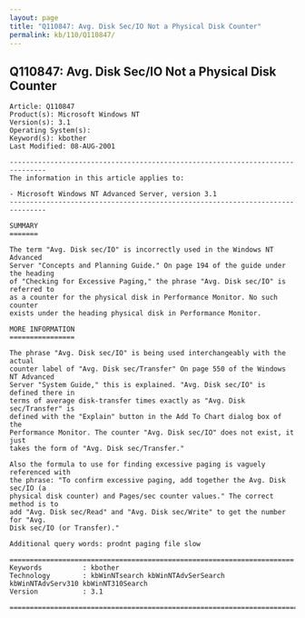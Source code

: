 ```yaml
---
layout: page
title: "Q110847: Avg. Disk Sec/IO Not a Physical Disk Counter"
permalink: kb/110/Q110847/
---
```


## Q110847: Avg. Disk Sec/IO Not a Physical Disk Counter

	Article: Q110847
	Product(s): Microsoft Windows NT
	Version(s): 3.1
	Operating System(s): 
	Keyword(s): kbother
	Last Modified: 08-AUG-2001
	
	-------------------------------------------------------------------------------
	The information in this article applies to:
	
	- Microsoft Windows NT Advanced Server, version 3.1 
	-------------------------------------------------------------------------------
	
	SUMMARY
	=======
	
	The term "Avg. Disk sec/IO" is incorrectly used in the Windows NT Advanced
	Server "Concepts and Planning Guide." On page 194 of the guide under the heading
	of "Checking for Excessive Paging," the phrase "Avg. Disk sec/IO" is referred to
	as a counter for the physical disk in Performance Monitor. No such counter
	exists under the heading physical disk in Performance Monitor.
	
	MORE INFORMATION
	================
	
	The phrase "Avg. Disk sec/IO" is being used interchangeably with the actual
	counter label of "Avg. Disk sec/Transfer" On page 550 of the Windows NT Advanced
	Server "System Guide," this is explained. "Avg. Disk sec/IO" is defined there in
	terms of average disk-transfer times exactly as "Avg. Disk sec/Transfer" is
	defined with the "Explain" button in the Add To Chart dialog box of the
	Performance Monitor. The counter "Avg. Disk sec/IO" does not exist, it just
	takes the form of "Avg. Disk sec/Transfer."
	
	Also the formula to use for finding excessive paging is vaguely referenced with
	the phrase: "To confirm excessive paging, add together the Avg. Disk sec/IO (a
	physical disk counter) and Pages/sec counter values." The correct method is to
	add "Avg. Disk sec/Read" and "Avg. Disk sec/Write" to get the number for "Avg.
	Disk sec/IO (or Transfer)."
	
	Additional query words: prodnt paging file slow
	
	======================================================================
	Keywords          : kbother 
	Technology        : kbWinNTsearch kbWinNTAdvSerSearch kbWinNTAdvServ310 kbWinNT310Search
	Version           : 3.1
	
	=============================================================================
	
